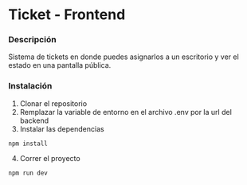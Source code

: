 # Ticket - Frontend

### Descripción
Sistema de tickets en donde puedes asignarlos a un escritorio y ver el estado en una pantalla pública.

### Instalación

1. Clonar el repositorio
2. Remplazar la variable de entorno en el archivo .env por la url del backend
3. Instalar las dependencias
  ``` 
  npm install
  ```
4. Correr el proyecto
  ```
  npm run dev
  ```